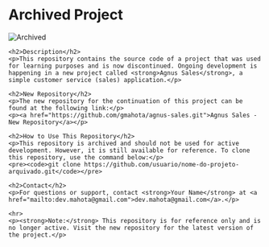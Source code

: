 <!DOCTYPE html>
<html lang="en">
<head>
    <meta charset="UTF-8">
    <meta name="viewport" content="width=device-width, initial-scale=1.0">
</head>
<body>
    <h1>Archived Project</h1>
    <p>
        <img src="https://img.shields.io/badge/status-archived-red.svg" alt="Archived">
    </p>
    
    <h2>Description</h2>
    <p>This repository contains the source code of a project that was used for learning purposes and is now discontinued. Ongoing development is happening in a new project called <strong>Agnus Sales</strong>, a simple customer service (sales) application.</p>
    
    <h2>New Repository</h2>
    <p>The new repository for the continuation of this project can be found at the following link:</p>
    <p><a href="https://github.com/gmahota/agnus-sales.git">Agnus Sales - New Repository</a></p>
    
    <h2>How to Use This Repository</h2>
    <p>This repository is archived and should not be used for active development. However, it is still available for reference. To clone this repository, use the command below:</p>
    <pre><code>git clone https://github.com/usuario/nome-do-projeto-arquivado.git</code></pre>
    
    <h2>Contact</h2>
    <p>For questions or support, contact <strong>Your Name</strong> at <a href="mailto:dev.mahota@gmail.com">dev.mahota@gmail.com</a>.</p>
    
    <hr>
    <p><strong>Note:</strong> This repository is for reference only and is no longer active. Visit the new repository for the latest version of the project.</p>
</body>
</html>
